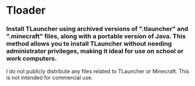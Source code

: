 # Tloader

### Install TLauncher using archived versions of ".tlauncher" and ".minecraft" files, along with a portable version of Java. This method allows you to install TLauncher without needing administrator privileges, making it ideal for use on school or work computers.

I do not publicly distribute any files related to TLauncher or Minecraft. This is not intended for commercial use.
